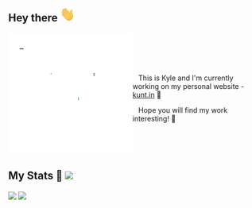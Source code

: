 ## Hey there <img src="https://raw.githubusercontent.com/ABSphreak/ABSphreak/master/gifs/Hi.gif" width="30px" height="30px">

<span>
  <img src="logo.gif" align="left" width=250 height=240>
</span>

<br>
<br>
<br>
<br>
<p>&nbsp;&nbsp;&nbsp;This is Kyle and I'm currently working on my personal website - <a href="https://kunt.in" target="_blank">kunt.in</a> 💫</p>
<p>&nbsp;&nbsp;&nbsp;Hope you will find my work interesting! 🌟</p>
<br>
<br>
<br>

## My Stats 👀 ![](https://komarev.com/ghpvc/?username=kuntiniong&color=d83a7c)

<span>
  <img height=190 align="center" src="https://github-readme-stats.vercel.app/api/?username=kuntiniong&show_icons=true&theme=radical&card_width=240b" />
</span>
<span>
  <img height=190 align="center" src="https://github-readme-stats.vercel.app/api/top-langs/?username=kuntiniong&layout=compact&theme=radical&hide=jupyter%20notebook&card_width=220b" />
</span>

